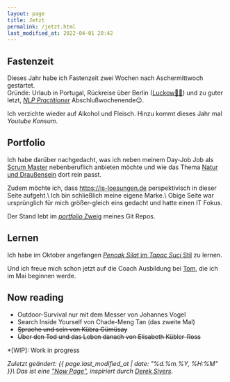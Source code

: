 ```yaml
---
layout: page
title: Jetzt
permalink: /jetzt.html
last_modified_at: 2022-04-01 20:42
---
```

## Fastenzeit

Dieses Jahr habe ich Fastenzeit zwei Wochen nach Aschermittwoch gestartet.   
Gründe: Urlaub in Portugal, 
Rückreise über Berlin ([Luckow👋🏻](/tags/luckow/)) 
und zu guter letzt, 
[*NLP Practitioner*](2022/03/31/nlp-practitioner.html) Abschlußwochenende😉. 

Ich verzichte wieder auf Alkohol und Fleisch. 
Hinzu kommt dieses Jahr mal *Youtube Konsum*.  

## Portfolio

Ich habe darüber nachgedacht, 
was ich neben meinem Day-Job Job als [Scrum Master](/tags/scrum-master/) 
nebenberuflich anbieten möchte und wie das Thema [Natur und Draußensein](/tags/draussen/) dort rein passt.

Zudem möchte ich, dass <https://is-loesungen.de> perspektivisch in dieser Seite aufgeht.\\
Ich bin schließlich meine eigene Marke.\\
Obige Seite war ursprünglich für mich größer-gleich eins gedacht und hatte einen IT Fokus.

Der Stand lebt im [*portfolio* Zweig](
https://github.com/fl3a/florian.latzel.io/tree/portfolio) 
meines Git Repos.

## Lernen

Ich habe im Oktober angefangen [*Pencak Silat* im *Tapac Suci* Stil](
https://www.tapak-suci.de/) zu lernen.

Und ich freue mich schon jetzt auf die Coach Ausbildung 
bei [Tom](http://www.tomandreas.de/), die ich im Mai beginnen werde.  

## Now reading

- Outdoor-Survival nur mit dem Messer von Johannes Vogel
- Search Inside Yourself von Chade-Meng Tan (das zweite Mal)
- ~~Sprache und sein von Kübra Gümüsay~~ 
- ~~Über den Tod und das Leben danach von Elisabeth Kübler-Ross~~

*[WIP]: Work in progress

*Zuletzt geändert: {{ page.last_modified_at | date: "%d.%m.%Y, %H:%M" }}\\
Das ist eine ["Now Page"](https://nownownow.com/about), 
inspiriert durch [Derek Sivers](https://sive.rs/).*
